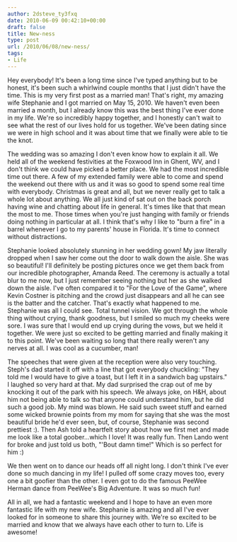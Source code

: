 ```yaml
---
author: 2dsteve_ty3fxq
date: 2010-06-09 00:42:10+00:00
draft: false
title: New-ness
type: post
url: /2010/06/08/new-ness/
tags:
- Life
---
```


Hey everybody! It's been a long time since I've typed anything but to be honest, it's been such a whirlwind couple months that I just didn't have the time. This is my very first post as a married man! That's right, my amazing wife Stephanie and I got married on May 15, 2010. We haven't even been married a month, but I already know this was the best thing I've ever done in my life. We're so incredibly happy together, and I honestly can't wait to see what the rest of our lives hold for us together. We've been dating since we were in high school and it was about time that we finally were able to tie the knot.

The wedding was so amazing I don't even know how to explain it all. We held all of the weekend festivities at the Foxwood Inn in Ghent, WV, and I don't think we could have picked a better place. We had the most incredible time out there. A few of my extended family were able to come and spend the weekend out there with us and it was so good to spend some real time with everybody. Christmas is great and all, but we never really get to talk a whole lot about anything. We all just kind of sat out on the back porch having wine and chatting about life in general. It's times like that that mean the most to me. Those times when you're just hanging with family or friends doing nothing in particular at all. I think that's why I like to "burn a fire" in a barrel whenever I go to my parents' house in Florida. It's time to connect without distractions.

Stephanie looked absolutely stunning in her wedding gown! My jaw literally dropped when I saw her come out the door to walk down the aisle. She was so beautiful! I'll definitely be posting pictures once we get them back from our incredible photographer, Amanda Reed. The ceremony is actually a total blur to me now, but I just remember seeing nothing but her as she walked down the aisle. I've often compared it to "For the Love of the Game", where Kevin Costner is pitching and the crowd just disappears and all he can see is the batter and the catcher. That's exactly what happened to me. Stephanie was all I could see. Total tunnel vision. We got through the whole thing without crying, thank goodness, but I smiled so much my cheeks were sore. I was sure that I would end up crying during the vows, but we held it together. We were just so excited to be getting married and finally making it to this point. We've been waiting so long that there really weren't any nerves at all. I was cool as a cucumber, man!

The speeches that were given at the reception were also very touching. Steph's dad started it off with a line that got everybody chuckling: "They told me I would have to give a toast, but I left it in a sandwich bag upstairs." I laughed so very hard at that. My dad surprised the crap out of me by knocking it out of the park with his speech. We always joke, on H&H, about him not being able to talk so that anyone could understand him, but he did such a good job. My mind was blown. He said such sweet stuff and earned some wicked brownie points from my mom for saying that she was the most beautiful bride he'd ever seen, but, of course, Stephanie was second prettiest :). Then Ash told a heartfelt story about how we first met and made me look like a total goober...which I love! It was really fun. Then Lando went for broke and just told us both, "'Bout damn time!" Which is so perfect for him :)

We then went on to dance our heads off all night long. I don't think I've ever done so much dancing in my life! I pulled off some crazy moves too, every one a bit goofier than the other. I even got to do the famous PeeWee Herman dance from PeeWee's Big Adventure. It was so much fun!

All in all, we had a fantastic weekend and I hope to have an even more fantastic life with my new wife. Stephanie is amazing and all I've ever looked for in someone to share this journey with. We're so excited to be married and know that we always have each other to turn to. Life is awesome!
